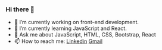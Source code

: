 ### Hi there 👋


- 🔭 I’m currently working on front-end development.
- 🌱 I’m currently learning JavaScript and React.
- 💬 Ask me about JavaScript, HTML, CSS, Bootstrap, React
- 📫 How to reach me: [Linkedin](https://www.linkedin.com/in/halilcancengiz/) [Gmail](mailto:hllcncngz1@gmail.com)

